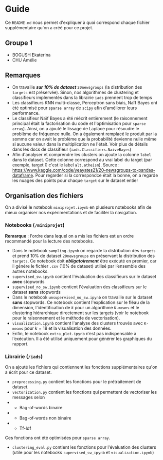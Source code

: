 # Guide

Ce `README.md` nous permet d'expliquer à quoi correspond chaque fichier supplémentaire qu'on a créé pour ce projet.

## Groupe 1

- BOGUSH Ekaterina
- CHU Amélie

## Remarques

- On travaille **_sur 10% de dataset_** `20newsgroups` (la distribution des `targets` est préservée). Sinon, nos algorithmes de clustering et classifieurs implementés dans la librairie `iads` prennent trop de temps
- Les classifieurs KNN multi-classe, Perceptron sans biais, Naïf Bayes ont été optimisé pour `sparse array` de `scipy` afin d'améliorer leurs performance.
- Le classifieur Naïf Bayes a été réécrit entièrement (le raisonnement principal était la factorisation du code et l'optimisation pour `sparse array`). Ainsi, on a ajouté le lissage de Laplace pour résoudre le problème de fréquence nulle. On a également remplacé le produit par la somme car on avait le problème que la probabilité devienne nulle même si aucune valeur dans la multiplication ne l'était. Voir plus de détails dans les docs de classifieur (`iads.Classifiers.NaiveBayes`)
- Afin d'analyser et comprendre les clusters on ajoute la colonne `label` dans le dataset. Cette colonne correspond au vrai label du target (par exemple, target 0 c'est le label `alt.atheism`). Source : https://www.kaggle.com/code/yeayates21/20-newsgroups-to-pandas-dataframe. Pour regarder si la correspondce était la bonne, on a regarde les nuages des points pour chaque `target` sur le dataset entier

## Organisation des fichiers

On a divisé le notebook `miniprojet.ipynb` en plusieurs notebooks afin de mieux organiser nos expérimentations et de faciliter la navigation.

### Notebooks (`/miniprojet`)

**Remarque** : l'ordre dans lequel on a mis les fichiers est un ordre recommandé pour la lecture des notebooks.

- Dans le notebook `sampling.ipynb` on regarde la distribution des `targets` et prend 10% de dataset `20newsgroups` en préservant la distribution des `targets`. Ce notebook doit **_obligatoirement_** être exécuté en premier, car il génère le fichier `.csv` (10% de dataset) utilisé par l’ensemble des autres notebooks.
- `supervised_sw.ipynb` contient l'évaluation des classifieurs sur le dataset **avec** stopwords
- `supervised_no_sw.ipynb` contient l'évaluation des classifieurs sur le dataset **sans** stopwords
- Dans le notebook `unsupervised_no_sw.ipynb` on travaille sur le dataset **sans** stopwords. Ce notebook contient l'explication sur le fléau de la dimension, l'identification de $k$ pour un algorithme `K-means` et le clustering hiérarchique directement sur les targets (voir le notebook pour le raisonnement et le méthode de vectorisation).
- `visualization.ipynb` contient l'analyse des clusters trouvés avec `K-means` pour $k=18$ et la visualisation des données.
- Enfin, le notebook `extra_plot.ipynb` n’est pas indispensable à l’exécution. Il a été utilisé uniquement pour générer les graphiques du rapport.

### Librairie (`/iads`)

On a ajouté les fichiers qui contiennent les fonctions supplémentaires qu'on a écrit pour ce dataset.

- `preprocessing.py` contient les fonctions pour le prétraitement de dataset.
- `vectorization.py` contient les fonctions qui permettent de vectoriser les messages selon
- - Bag-of-words binaire
- - Bag-of-words non binaire
- - Tf-Idf

Ces fonctions ont été optimisées pour `sparse array`.

- `clustering_eval.py` contient les fonctions pour l'évaluation des clusters (utile pour les notebooks `supervised_sw_ipynb` et `visualization.ipynb`)
